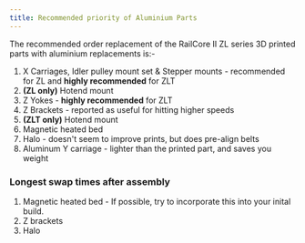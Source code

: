 ```yaml
---
title: Recommended priority of Aluminium Parts
---  
```


The recommended order replacement of the RailCore II ZL series 3D printed parts with aluminium replacements is:-
    
1. X Carriages, Idler pulley mount set & Stepper mounts - recommended for ZL and **highly recommended** for ZLT
1. **(ZL only)** Hotend mount 
1. Z Yokes - **highly recommended** for ZLT
1. Z Brackets - reported as useful for hitting higher speeds
1. **(ZLT only)** Hotend mount
1. Magnetic heated bed
1. Halo - doesn't seem to improve prints, but does pre-align belts
1. Aluminum Y carriage - lighter than the printed part, and saves you weight

### Longest swap times after assembly

1. Magnetic heated bed - If possible, try to incorporate this into your inital build.
1. Z brackets
1. Halo
